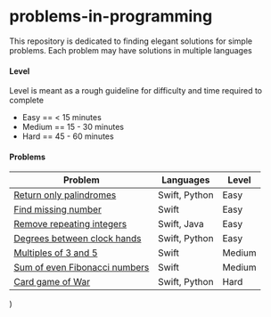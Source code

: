 # problems-in-programming

This repository is dedicated to finding elegant solutions for simple problems. Each problem may have solutions in multiple languages

#### Level
Level is meant as a rough guideline for difficulty and time required to complete
- Easy == < 15 minutes
- Medium == 15 - 30 minutes
- Hard == 45 - 60 minutes

#### Problems

| Problem	| Languages  	| Level |
|---	|---	|---  |
| [Return only palindromes](problems/palindromes/README.md) |   Swift, Python	   | Easy
| [Find missing number](problems/missing_number/README.md) |   Swift	   | Easy
| [Remove repeating integers](problems/remove_repeating_integers/README.md) | Swift, Java| Easy |
| [Degrees between clock hands](problems/clock_hands/README.md) |   Swift, Python	   | Easy |
| [Multiples of 3 and 5](problems/multiples_of_3_and_5/README.md) |   Swift	   | Medium |
| [Sum of even Fibonacci numbers](problems/even_fibonacci/README.md) |   Swift	   | Medium |
| [Card game of War](problems/war/README.md) | Swift, Python| Hard |


)
